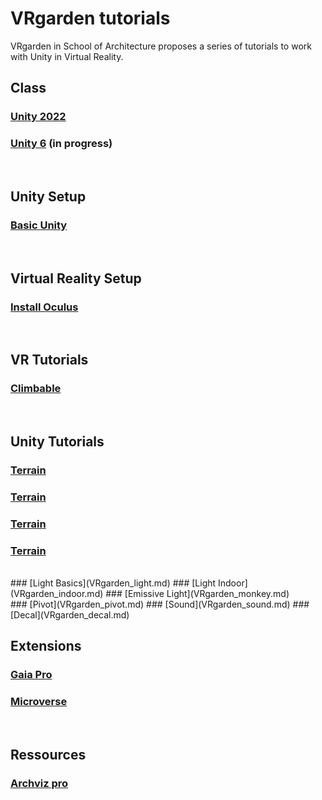 # VRgarden tutorials

VRgarden in School of Architecture proposes a series of tutorials to work with Unity in Virtual Reality. 

## Class
### [Unity 2022](VRgarden_unity2022.md)
### [Unity 6](VRgarden_unity6.md) (in progress)
<br>

## Unity Setup
### [Basic Unity](VRgarden_basics.md)
<br>

## Virtual Reality Setup
### [Install Oculus](VRgarden_oculus.md)
<br>

## VR Tutorials
### [Climbable](VRgarden_climbable.md)
<br>

## Unity Tutorials
### [Terrain](VRgarden_terrain.md)
### [Terrain](VRgarden_realworld.md)
### [Terrain](VRgarden_microverse.md)
### [Terrain](VRgarden_water.md)
<br>
### [Light Basics](VRgarden_light.md)
### [Light Indoor](VRgarden_indoor.md)
### [Emissive Light](VRgarden_monkey.md)
<br>
### [Pivot](VRgarden_pivot.md)
### [Sound](VRgarden_sound.md)
### [Decal](VRgarden_decal.md)
<br>

## Extensions
### [Gaia Pro](VRgarden_gaiapro.md)
### [Microverse](VRgarden_microverse.md)
<br>

## Ressources
### [Archviz pro](VRgarden_archvizPro.md)

